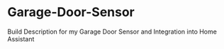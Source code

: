 # Garage-Door-Sensor
Build Description for my Garage Door Sensor and Integration into Home Assistant
